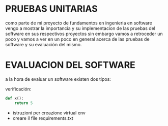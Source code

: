 # PRUEBAS UNITARIAS

  como parte de mi proyecto de fundamentos  en ingenieria en software vengo a  mostrar la importancia y su implementacion de las pruebas  del software en sus respectivos proyectos sin embargo vamos a  retroceder un poco  y vamos a  ver en un poco en general  acerca de las pruebas de software y su evaluación del mismo.
    
  

  # EVALUACION DEL SOFTWARE
   a la hora de  evaluar un software existen dos tipos:

   verificación:

   


```py
def x():
    return 5
```

- istruzioni per creazione virtual env
- creare il file requirements.txt